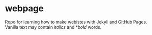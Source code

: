 # webpage
Repo for learning how to make webistes with Jekyll and GitHub Pages.
 Vanilla text may contain *italics* and **bold* words.

